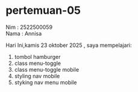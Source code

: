 # pertemuan-05

Nim : 2522500059<br>
Nama : Annisa<br>

Hari Ini,kamis 23 oktober 2025 , saya mempelajari:
<ol>
<li>tombol hamburger</li>
<li>class menu-toggle</li>
<li>class menu-toggle mobile</li>
<li>styling nav mobile</li>
<li>styking nav menu mobile</li>
</ol>

